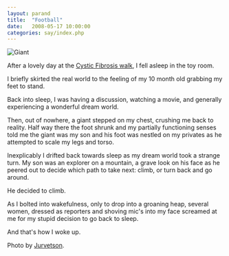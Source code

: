 ```yaml
---
layout: parand
title:  "Football"
date:   2008-05-17 10:00:00
categories: say/index.php
---
```

![Giant](http://farm4.static.flickr.com/3223/2471424820_90ee870eb0_m_d.jpg)

After a lovely day at the [Cystic Fibrosis walk](/web/20101222040451/http://www.cff.org/great%5Fstrides/), I fell asleep in the toy room.

I briefly skirted the real world to the feeling of my 10 month old grabbing my feet to stand.

Back into sleep, I was having a discussion, watching a movie, and generally experiencing a wonderful dream world.

Then, out of nowhere, a giant stepped on my chest, crushing me back to reality. Half way there the foot shrunk and my partially functioning senses told me the giant was my son and his foot was nestled on my privates as he attempted to scale my legs and torso.

Inexplicably I drifted back towards sleep as my dream world took a strange turn. My son was an explorer on a mountain, a grave look on his face as he peered out to decide which path to take next: climb, or turn back and go around.

He decided to climb.

As I bolted into wakefulness, only to drop into a groaning heap, several women, dressed as reporters and shoving mic's into my face screamed at me for my stupid decision to go back to sleep. 

And that's how I woke up.

Photo by [Jurvetson](http://flickr.com/photos/jurvetson/2471424820/).
